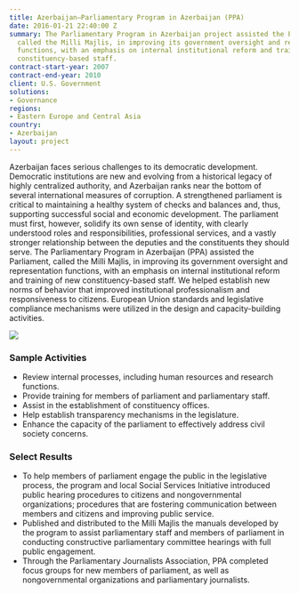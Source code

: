 ```yaml
---
title: Azerbaijan—Parliamentary Program in Azerbaijan (PPA)
date: 2016-01-21 22:40:00 Z
summary: The Parliamentary Program in Azerbaijan project assisted the Parliament,
  called the Milli Majlis, in improving its government oversight and representation
  functions, with an emphasis on internal institutional reform and training of new
  constituency-based staff.
contract-start-year: 2007
contract-end-year: 2010
client: U.S. Government
solutions:
- Governance
regions:
- Eastern Europe and Central Asia
country:
- Azerbaijan
layout: project
---
```


Azerbaijan faces serious challenges to its democratic development. Democratic institutions are new and evolving from a historical legacy of highly centralized authority, and Azerbaijan ranks near the bottom of several international measures of corruption. A strengthened parliament is critical to maintaining a healthy system of checks and balances and, thus, supporting successful social and economic development. The parliament must first, however, solidify its own sense of identity, with clearly understood roles and responsibilities, professional services, and a vastly stronger relationship between the deputies and the constituents they should serve. The Parliamentary Program in Azerbaijan (PPA) assisted the Parliament, called the Milli Majlis, in improving its government oversight and representation functions, with an emphasis on internal institutional reform and training of new constituency-based staff. We helped establish new norms of behavior that improved institutional professionalism and responsiveness to citizens. European Union standards and legislative compliance mechanisms were utilized in the design and capacity-building activities.

![][1]

### Sample Activities

* Review internal processes, including human resources and research functions.
* Provide training for members of parliament and parliamentary staff.
* Assist in the establishment of constituency offices.
* Help establish transparency mechanisms in the legislature.
* Enhance the capacity of the parliament to effectively address civil society concerns.

###  Select Results

* To help members of parliament engage the public in the legislative process, the program and local Social Services Initiative introduced public hearing procedures to citizens and nongovernmental organizations; procedures that are fostering communication between members and citizens and improving public service.
* Published and distributed to the Milli Majlis the manuals developed by the program to assist parliamentary staff and members of parliament in conducting constructive parliamentary committee hearings with full public engagement.
* Through the Parliamentary Journalists Association, PPA completed focus groups for new members of parliament, as well as nongovernmental organizations and parliamentary journalists.

[1]: https://assetify-dai.com/projects/APPA.jpg
